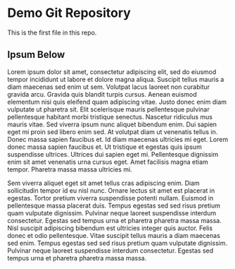 # Demo Git Repository

This is the first file in this repo.

## Ipsum Below

Lorem ipsum dolor sit amet, consectetur adipiscing elit, sed do eiusmod tempor incididunt ut labore et dolore magna aliqua. Suscipit tellus mauris a diam maecenas sed enim ut sem. Volutpat lacus laoreet non curabitur gravida arcu. Gravida quis blandit turpis cursus. Aenean euismod elementum nisi quis eleifend quam adipiscing vitae. Justo donec enim diam vulputate ut pharetra sit. Elit scelerisque mauris pellentesque pulvinar pellentesque habitant morbi tristique senectus. Nascetur ridiculus mus mauris vitae. Sed viverra ipsum nunc aliquet bibendum enim. Dui sapien eget mi proin sed libero enim sed. At volutpat diam ut venenatis tellus in. Donec massa sapien faucibus et. Id diam maecenas ultricies mi eget. Lorem donec massa sapien faucibus et. Ut tristique et egestas quis ipsum suspendisse ultrices. Ultrices dui sapien eget mi. Pellentesque dignissim enim sit amet venenatis urna cursus eget. Amet facilisis magna etiam tempor. Pharetra massa massa ultricies mi.

Sem viverra aliquet eget sit amet tellus cras adipiscing enim. Diam sollicitudin tempor id eu nisl nunc. Ornare lectus sit amet est placerat in egestas. Tortor pretium viverra suspendisse potenti nullam. Euismod in pellentesque massa placerat duis. Tempus egestas sed sed risus pretium quam vulputate dignissim. Pulvinar neque laoreet suspendisse interdum consectetur. Egestas sed tempus urna et pharetra pharetra massa massa. Nisl suscipit adipiscing bibendum est ultricies integer quis auctor. Felis donec et odio pellentesque. Vitae suscipit tellus mauris a diam maecenas sed enim. Tempus egestas sed sed risus pretium quam vulputate dignissim. Pulvinar neque laoreet suspendisse interdum consectetur. Egestas sed tempus urna et pharetra pharetra massa massa. 